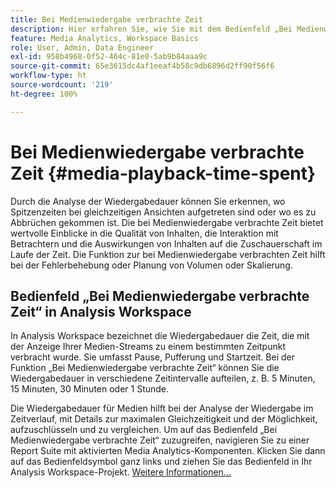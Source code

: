 ```yaml
---
title: Bei Medienwiedergabe verbrachte Zeit
description: Hier erfahren Sie, wie Sie mit dem Bedienfeld „Bei Medienwiedergabe verbrachte Zeit“ die Wiedergabedauer analysieren und die Spitzenzeiten von gleichzeitigen Wiedergaben sowie die aufgetretenen Abbrüche verstehen können.
feature: Media Analytics, Workspace Basics
role: User, Admin, Data Engineer
exl-id: 958b4968-0f52-464c-81e0-5ab9b84aaa9c
source-git-commit: 65e3615dc4af1eeaf4b58c9db6896d2ff90f56f6
workflow-type: ht
source-wordcount: '219'
ht-degree: 100%

---
```


# Bei Medienwiedergabe verbrachte Zeit {#media-playback-time-spent}

Durch die Analyse der Wiedergabedauer können Sie erkennen, wo Spitzenzeiten bei gleichzeitigen Ansichten aufgetreten sind oder wo es zu Abbrüchen gekommen ist. Die bei Medienwiedergabe verbrachte Zeit bietet wertvolle Einblicke in die Qualität von Inhalten, die Interaktion mit Betrachtern und die Auswirkungen von Inhalten auf die Zuschauerschaft im Laufe der Zeit. Die Funktion zur bei Medienwiedergabe verbrachten Zeit hilft bei der Fehlerbehebung oder Planung von Volumen oder Skalierung.

## Bedienfeld „Bei Medienwiedergabe verbrachte Zeit“ in Analysis Workspace

In Analysis Workspace bezeichnet die Wiedergabedauer die Zeit, die mit der Anzeige Ihrer Medien-Streams zu einem bestimmten Zeitpunkt verbracht wurde. Sie umfasst Pause, Pufferung und Startzeit. Bei der Funktion „Bei Medienwiedergabe verbrachte Zeit“ können Sie die Wiedergabedauer in verschiedene Zeitintervalle aufteilen, z. B. 5 Minuten, 15 Minuten, 30 Minuten oder 1 Stunde.


Die Wiedergabedauer für Medien hilft bei der Analyse der Wiedergabe im Zeitverlauf, mit Details zur maximalen Gleichzeitigkeit und der Möglichkeit, aufzuschlüsseln und zu vergleichen. Um auf das Bedienfeld „Bei Medienwiedergabe verbrachte Zeit“ zuzugreifen, navigieren Sie zu einer Report Suite mit aktivierten Media Analytics-Komponenten. Klicken Sie dann auf das Bedienfeldsymbol ganz links und ziehen Sie das Bedienfeld in Ihr Analysis Workspace-Projekt. [Weitere Informationen...](https://experienceleague.adobe.com/docs/analytics/analyze/analysis-workspace/panels/media-playback-timespent/media-playback-time-spent.html?lang=de)

<!-- ## DOES THIS APPLY Get Concurrent Viewers via Analytics Reporting API

REVISE You can also get concurrent viewer data for up to 1-month at a time at minute-level granularity using the Analytics Reporting API 2.0.  The reporting API uses the same definition of concurrent viewers as Analysis Workspace.  For more information see [_*Get concurrent viewers JSON report data with Analytics 2.0 APIs*_](/help/media-reports/media-default-reports/get-concurrent-json20.md). -->
